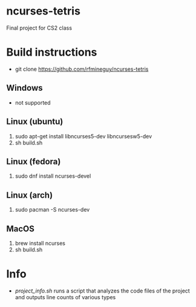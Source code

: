 # ncurses-tetris
Final project for CS2 class


# Build instructions
* git clone https://github.com/rfmineguy/ncurses-tetris

## Windows
* not supported

## Linux (ubuntu)
1. sudo apt-get install libncurses5-dev libncursesw5-dev
2. sh build.sh

## Linux (fedora)
1. sudo dnf install ncurses-devel

## Linux (arch)
1. sudo pacman -S ncurses-dev

## MacOS
1. brew install ncurses
2. sh build.sh


# Info
* *project_info.sh* runs a script that analyzes the code files of the project and outputs line counts of various types
